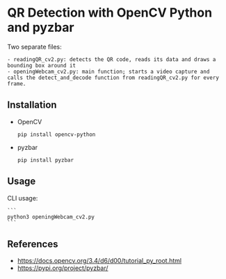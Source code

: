 # QR Detection with OpenCV Python and pyzbar

Two separate files:

    - readingQR_cv2.py: detects the QR code, reads its data and draws a bounding box around it
    - openingWebcam_cv2.py: main function; starts a video capture and calls the detect_and_decode function from readingQR_cv2.py for every frame.

## Installation

- OpenCV 
    
    ```
    pip install opencv-python
    ```

- pyzbar

    ```
    pip install pyzbar
    ```

## Usage

CLI usage:

    ```
    python3 openingWebcam_cv2.py
    ```

## References
- https://docs.opencv.org/3.4/d6/d00/tutorial_py_root.html
- https://pypi.org/project/pyzbar/

